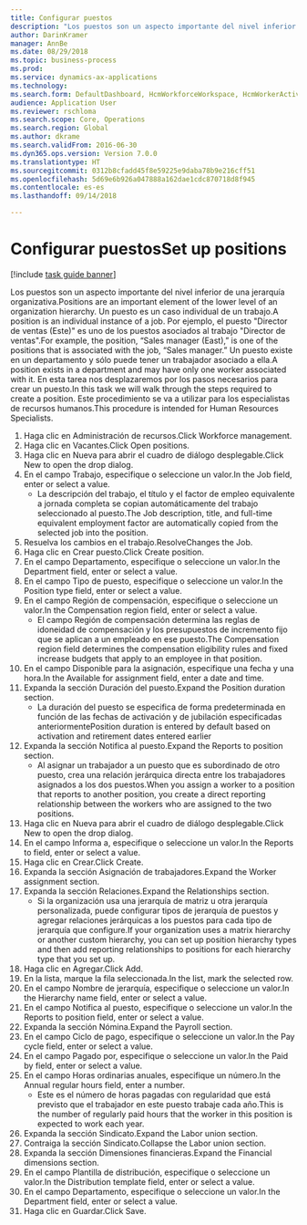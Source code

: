 ```yaml
--- 
title: Configurar puestos
description: "Los puestos son un aspecto importante del nivel inferior de una jerarquía organizativa."
author: DarinKramer
manager: AnnBe
ms.date: 08/29/2018
ms.topic: business-process
ms.prod: 
ms.service: dynamics-ax-applications
ms.technology: 
ms.search.form: DefaultDashboard, HcmWorkforceWorkspace, HcmWorkerActivityChart, HcmAllWorkersListPart, HcmPosition, HcmPositionNewPosition, HcmJobLookup, HcmPositionReportsToDialog, HcmPositionLookup, FinancialDimensionDefaultTemplatesLookup, DimensionLookup
audience: Application User
ms.reviewer: rschloma
ms.search.scope: Core, Operations
ms.search.region: Global
ms.author: dkrame
ms.search.validFrom: 2016-06-30
ms.dyn365.ops.version: Version 7.0.0
ms.translationtype: HT
ms.sourcegitcommit: 0312b8cfadd45f8e59225e9daba78b9e216cff51
ms.openlocfilehash: 5d69e6b926a047888a162dae1cdc870718d8f945
ms.contentlocale: es-es
ms.lasthandoff: 09/14/2018

---
```

# <a name="set-up-positions"></a><span data-ttu-id="8c0ec-103">Configurar puestos</span><span class="sxs-lookup"><span data-stu-id="8c0ec-103">Set up positions</span></span>

[!include [task guide banner](../../includes/task-guide-banner.md)]

<span data-ttu-id="8c0ec-104">Los puestos son un aspecto importante del nivel inferior de una jerarquía organizativa.</span><span class="sxs-lookup"><span data-stu-id="8c0ec-104">Positions are an important element of the lower level of an organization hierarchy.</span></span> <span data-ttu-id="8c0ec-105">Un puesto es un caso individual de un trabajo.</span><span class="sxs-lookup"><span data-stu-id="8c0ec-105">A position is an individual instance of a job.</span></span> <span data-ttu-id="8c0ec-106">Por ejemplo, el puesto "Director de ventas (Este)" es uno de los puestos asociados al trabajo "Director de ventas".</span><span class="sxs-lookup"><span data-stu-id="8c0ec-106">For example, the position, “Sales manager (East),” is one of the positions that is associated with the job, “Sales manager.”</span></span> <span data-ttu-id="8c0ec-107">Un puesto existe en un departamento y sólo puede tener un trabajador asociado a ella.</span><span class="sxs-lookup"><span data-stu-id="8c0ec-107">A position exists in a department and may have only one worker associated with it.</span></span> <span data-ttu-id="8c0ec-108">En esta tarea nos desplazaremos por los pasos necesarios para crear un puesto.</span><span class="sxs-lookup"><span data-stu-id="8c0ec-108">In this task we will walk through the steps required to create a position.</span></span> <span data-ttu-id="8c0ec-109">Este procedimiento se va a utilizar para los especialistas de recursos humanos.</span><span class="sxs-lookup"><span data-stu-id="8c0ec-109">This procedure is intended for Human Resources Specialists.</span></span>

1. <span data-ttu-id="8c0ec-110">Haga clic en Administración de recursos.</span><span class="sxs-lookup"><span data-stu-id="8c0ec-110">Click Workforce management.</span></span>
2. <span data-ttu-id="8c0ec-111">Haga clic en Vacantes.</span><span class="sxs-lookup"><span data-stu-id="8c0ec-111">Click Open positions.</span></span>
3. <span data-ttu-id="8c0ec-112">Haga clic en Nueva para abrir el cuadro de diálogo desplegable.</span><span class="sxs-lookup"><span data-stu-id="8c0ec-112">Click New to open the drop dialog.</span></span>
4. <span data-ttu-id="8c0ec-113">En el campo Trabajo, especifique o seleccione un valor.</span><span class="sxs-lookup"><span data-stu-id="8c0ec-113">In the Job field, enter or select a value.</span></span>
    * <span data-ttu-id="8c0ec-114">La descripción del trabajo, el título y el factor de empleo equivalente a jornada completa se copian automáticamente del trabajo seleccionado al puesto.</span><span class="sxs-lookup"><span data-stu-id="8c0ec-114">The Job description, title, and full-time equivalent employment factor are automatically copied from the selected job into the position.</span></span>  
5. <span data-ttu-id="8c0ec-115">Resuelva los cambios en el trabajo.</span><span class="sxs-lookup"><span data-stu-id="8c0ec-115">ResolveChanges the Job.</span></span>
6. <span data-ttu-id="8c0ec-116">Haga clic en Crear puesto.</span><span class="sxs-lookup"><span data-stu-id="8c0ec-116">Click Create position.</span></span>
7. <span data-ttu-id="8c0ec-117">En el campo Departamento, especifique o seleccione un valor.</span><span class="sxs-lookup"><span data-stu-id="8c0ec-117">In the Department field, enter or select a value.</span></span>
8. <span data-ttu-id="8c0ec-118">En el campo Tipo de puesto, especifique o seleccione un valor.</span><span class="sxs-lookup"><span data-stu-id="8c0ec-118">In the Position type field, enter or select a value.</span></span>
9. <span data-ttu-id="8c0ec-119">En el campo Región de compensación, especifique o seleccione un valor.</span><span class="sxs-lookup"><span data-stu-id="8c0ec-119">In the Compensation region field, enter or select a value.</span></span>
    * <span data-ttu-id="8c0ec-120">El campo Región de compensación determina las reglas de idoneidad de compensación y los presupuestos de incremento fijo que se aplican a un empleado en ese puesto.</span><span class="sxs-lookup"><span data-stu-id="8c0ec-120">The Compensation region field determines the compensation eligibility rules and fixed increase budgets that apply to an employee in that position.</span></span>  
10. <span data-ttu-id="8c0ec-121">En el campo Disponible para la asignación, especifique una fecha y una hora.</span><span class="sxs-lookup"><span data-stu-id="8c0ec-121">In the Available for assignment field, enter a date and time.</span></span>
11. <span data-ttu-id="8c0ec-122">Expanda la sección Duración del puesto.</span><span class="sxs-lookup"><span data-stu-id="8c0ec-122">Expand the Position duration section.</span></span>
    * <span data-ttu-id="8c0ec-123">La duración del puesto se especifica de forma predeterminada en función de las fechas de activación y de jubilación especificadas anteriormente</span><span class="sxs-lookup"><span data-stu-id="8c0ec-123">Position duration is entered by default based on activation and retirement dates entered earlier</span></span>  
12. <span data-ttu-id="8c0ec-124">Expanda la sección Notifica al puesto.</span><span class="sxs-lookup"><span data-stu-id="8c0ec-124">Expand the Reports to position section.</span></span>
    * <span data-ttu-id="8c0ec-125">Al asignar un trabajador a un puesto que es subordinado de otro puesto, crea una relación jerárquica directa entre los trabajadores asignados a los dos puestos.</span><span class="sxs-lookup"><span data-stu-id="8c0ec-125">When you assign a worker to a position that reports to another position, you create a direct reporting relationship between the workers who are assigned to the two positions.</span></span>  
13. <span data-ttu-id="8c0ec-126">Haga clic en Nueva para abrir el cuadro de diálogo desplegable.</span><span class="sxs-lookup"><span data-stu-id="8c0ec-126">Click New to open the drop dialog.</span></span>
14. <span data-ttu-id="8c0ec-127">En el campo Informa a, especifique o seleccione un valor.</span><span class="sxs-lookup"><span data-stu-id="8c0ec-127">In the Reports to field, enter or select a value.</span></span>
15. <span data-ttu-id="8c0ec-128">Haga clic en Crear.</span><span class="sxs-lookup"><span data-stu-id="8c0ec-128">Click Create.</span></span>
16. <span data-ttu-id="8c0ec-129">Expanda la sección Asignación de trabajadores.</span><span class="sxs-lookup"><span data-stu-id="8c0ec-129">Expand the Worker assignment section.</span></span>
17. <span data-ttu-id="8c0ec-130">Expanda la sección Relaciones.</span><span class="sxs-lookup"><span data-stu-id="8c0ec-130">Expand the Relationships section.</span></span>
    * <span data-ttu-id="8c0ec-131">Si la organización usa una jerarquía de matriz u otra jerarquía personalizada, puede configurar tipos de jerarquía de puestos y agregar relaciones jerárquicas a los puestos para cada tipo de jerarquía que configure.</span><span class="sxs-lookup"><span data-stu-id="8c0ec-131">If your organization uses a matrix hierarchy or another custom hierarchy, you can set up position hierarchy types and then add reporting relationships to positions for each hierarchy type that you set up.</span></span>  
18. <span data-ttu-id="8c0ec-132">Haga clic en Agregar.</span><span class="sxs-lookup"><span data-stu-id="8c0ec-132">Click Add.</span></span>
19. <span data-ttu-id="8c0ec-133">En la lista, marque la fila seleccionada.</span><span class="sxs-lookup"><span data-stu-id="8c0ec-133">In the list, mark the selected row.</span></span>
20. <span data-ttu-id="8c0ec-134">En el campo Nombre de jerarquía, especifique o seleccione un valor.</span><span class="sxs-lookup"><span data-stu-id="8c0ec-134">In the Hierarchy name field, enter or select a value.</span></span>
21. <span data-ttu-id="8c0ec-135">En el campo Notifica al puesto, especifique o seleccione un valor.</span><span class="sxs-lookup"><span data-stu-id="8c0ec-135">In the Reports to position field, enter or select a value.</span></span>
22. <span data-ttu-id="8c0ec-136">Expanda la sección Nómina.</span><span class="sxs-lookup"><span data-stu-id="8c0ec-136">Expand the Payroll section.</span></span>
23. <span data-ttu-id="8c0ec-137">En el campo Ciclo de pago, especifique o seleccione un valor.</span><span class="sxs-lookup"><span data-stu-id="8c0ec-137">In the Pay cycle field, enter or select a value.</span></span>
24. <span data-ttu-id="8c0ec-138">En el campo Pagado por, especifique o seleccione un valor.</span><span class="sxs-lookup"><span data-stu-id="8c0ec-138">In the Paid by field, enter or select a value.</span></span>
25. <span data-ttu-id="8c0ec-139">En el campo Horas ordinarias anuales, especifique un número.</span><span class="sxs-lookup"><span data-stu-id="8c0ec-139">In the Annual regular hours field, enter a number.</span></span>
    * <span data-ttu-id="8c0ec-140">Este es el número de horas pagadas con regularidad que está previsto que el trabajador en este puesto trabaje cada año.</span><span class="sxs-lookup"><span data-stu-id="8c0ec-140">This is the number of regularly paid hours that the worker in this position is expected to work each year.</span></span>  
26. <span data-ttu-id="8c0ec-141">Expanda la sección Sindicato.</span><span class="sxs-lookup"><span data-stu-id="8c0ec-141">Expand the Labor union section.</span></span>
27. <span data-ttu-id="8c0ec-142">Contraiga la sección Sindicato.</span><span class="sxs-lookup"><span data-stu-id="8c0ec-142">Collapse the Labor union section.</span></span>
28. <span data-ttu-id="8c0ec-143">Expanda la sección Dimensiones financieras.</span><span class="sxs-lookup"><span data-stu-id="8c0ec-143">Expand the Financial dimensions section.</span></span>
29. <span data-ttu-id="8c0ec-144">En el campo Plantilla de distribución, especifique o seleccione un valor.</span><span class="sxs-lookup"><span data-stu-id="8c0ec-144">In the Distribution template field, enter or select a value.</span></span>
30. <span data-ttu-id="8c0ec-145">En el campo Departamento, especifique o seleccione un valor.</span><span class="sxs-lookup"><span data-stu-id="8c0ec-145">In the Department field, enter or select a value.</span></span>
31. <span data-ttu-id="8c0ec-146">Haga clic en Guardar.</span><span class="sxs-lookup"><span data-stu-id="8c0ec-146">Click Save.</span></span>


